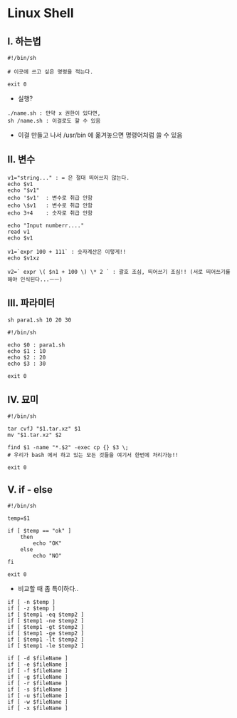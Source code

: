 # Linux Shell

## I. 하는법

```shell
#!/bin/sh

# 이곳에 쓰고 싶은 명령을 적는다.

exit 0
```

- 실행?

```shell
./name.sh : 만약 x 권한이 있다면,
sh /name.sh : 이걸로도 할 수 있음
```



- 이걸 만들고 나서 /usr/bin 에 옮겨놓으면 명령어처럼 쓸 수 있음



## II. 변수

```shell
v1="string..." : = 은 절대 띄어쓰지 않는다.
echo $v1
echo "$v1"
echo '$v1'	: 변수로 취급 안함
echo \$v1   : 변수로 취급 안함
echo 3+4    : 숫자로 취급 안함
```

```shell
echo "Input numberr...."
read v1
echo $v1
```

```shell
v1=`expr 100 + 111` : 숫자계산은 이렇게!!
echo $v1xz

v2=` expr \( $n1 + 100 \) \* 2 ` : 괄호 조심, 띄어쓰기 조심!! (서로 띄어쓰기를 해야 인식된다...ㅡㅡ)
```



##  III. 파라미터

```shell
sh para1.sh 10 20 30

#!/bin/sh

echo $0 : para1.sh
echo $1 : 10
echo $2 : 20
echo $3 : 30

exit 0
```



## IV. 묘미

```shell
#!/bin/sh

tar cvfJ "$1.tar.xz" $1
mv "$1.tar.xz" $2

find $1 -name "*.$2" -exec cp {} $3 \;
# 우리가 bash 에서 하고 있는 모든 것들을 여기서 한번에 처리가능!!

exit 0
```



## V. if - else

```shell
#!/bin/sh

temp=$1

if [ $temp == "ok" ]
	then
		echo "OK"
	else
		echo "NO"
fi

exit 0
```

- 비교할 때 좀 특이하다..

```shell
if [ -n $temp ]
if [ -z $temp ]
if [ $temp1 -eq $temp2 ]
if [ $temp1 -ne $temp2 ]
if [ $temp1 -gt $temp2 ]
if [ $temp1 -ge $temp2 ]
if [ $temp1 -lt $temp2 ]
if [ $temp1 -le $temp2 ]

if [ -d $fileName ]
if [ -e $fileName ]
if [ -f $fileName ]
if [ -g $fileName ]
if [ -r $fileName ]
if [ -s $fileName ]
if [ -u $fileName ]
if [ -w $fileName ]
if [ -x $fileName ]
```

